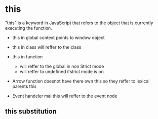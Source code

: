 # this
"this" is a keyword in JavaScript that refers to the object that is currently executing the function.

- this in global context points to window object
- this in class will reffer to the class
- this in function 
   - will reffer to the global in non Strict mode
   - will reffer to undefined ifstrict mode is on
- Arrow function doesnot have there own this so they reffer to lexical parents this

- Event handeler mai this will reffer to the event node
## this substitution